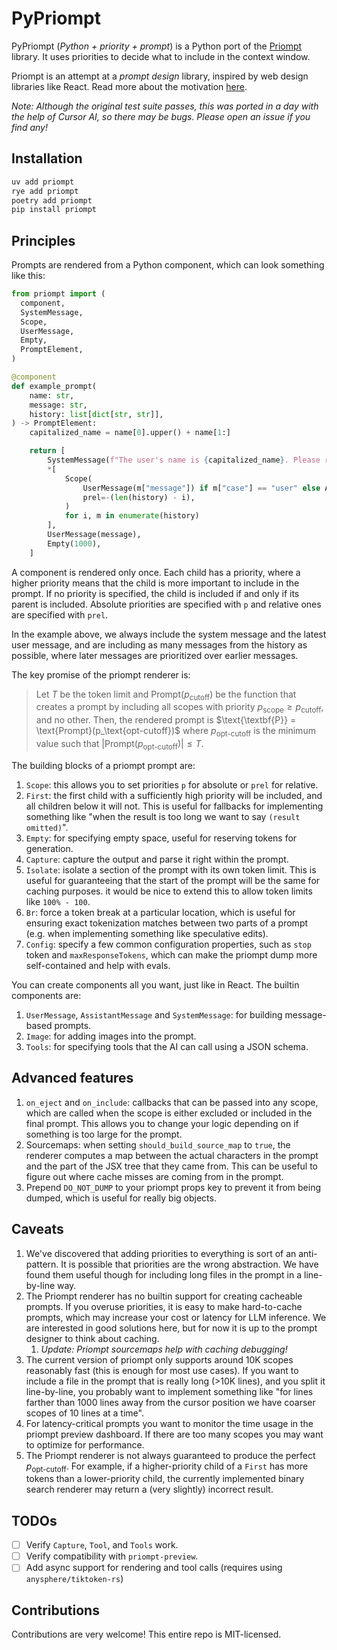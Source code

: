 # PyPriompt

PyPriompt (_Python + priority + prompt_) is a Python port of the [Priompt](https://github.com/anysphere/priompt) library. It uses priorities to decide what to include in the context window.

Priompt is an attempt at a _prompt design_ library, inspired by web design libraries like React. Read more about the motivation [here](https://arvid.xyz/prompt-design).

_Note: Although the original test suite passes, this was ported in a day with the help of Cursor AI, so there may be bugs. Please open an issue if you find any!_

## Installation

```bash
uv add priompt
rye add priompt
poetry add priompt
pip install priompt
```

## Principles

Prompts are rendered from a Python component, which can look something like this:

```python
from priompt import (
  component,
  SystemMessage,
  Scope,
  UserMessage,
  Empty,
  PromptElement,
)

@component
def example_prompt(
    name: str,
    message: str,
    history: list[dict[str, str]],
) -> PromptElement:
    capitalized_name = name[0].upper() + name[1:]

    return [
        SystemMessage(f"The user's name is {capitalized_name}. Please respond to them kindly."),
        *[
            Scope(
                UserMessage(m["message"]) if m["case"] == "user" else AssistantMessage(m["message"]),
                prel=-(len(history) - i),
            )
            for i, m in enumerate(history)
        ],
        UserMessage(message),
        Empty(1000),
    ]
```

A component is rendered only once. Each child has a priority, where a higher priority means that the child is more important to include in the prompt. If no priority is specified, the child is included if and only if its parent is included. Absolute priorities are specified with `p` and relative ones are specified with `prel`.

In the example above, we always include the system message and the latest user message, and are including as many messages from the history as possible, where later messages are prioritized over earlier messages.

The key promise of the priompt renderer is:

> Let $T$ be the token limit and $\text{Prompt}(p_\text{cutoff})$ be the function that creates a prompt by including all scopes with priority $p_\text{scope} \geq p_\text{cutoff}$, and no other. Then, the rendered prompt is $\text{\textbf{P}} = \text{Prompt}(p_\text{opt-cutoff})$ where $p_\text{opt-cutoff}$ is the minimum value such that $|\text{Prompt}(p_\text{opt-cutoff})| \leq T$.

The building blocks of a priompt prompt are:

1. `Scope`: this allows you to set priorities `p` for absolute or `prel` for relative.
2. `First`: the first child with a sufficiently high priority will be included, and all children below it will not. This is useful for fallbacks for implementing something like "when the result is too long we want to say `(result omitted)`".
3. `Empty`: for specifying empty space, useful for reserving tokens for generation.
4. `Capture`: capture the output and parse it right within the prompt.
5. `Isolate`: isolate a section of the prompt with its own token limit. This is useful for guaranteeing that the start of the prompt will be the same for caching purposes. it would be nice to extend this to allow token limits like `100% - 100`.
6. `Br`: force a token break at a particular location, which is useful for ensuring exact tokenization matches between two parts of a prompt (e.g. when implementing something like speculative edits).
7. `Config`: specify a few common configuration properties, such as `stop` token and `maxResponseTokens`, which can make the priompt dump more self-contained and help with evals.

You can create components all you want, just like in React. The builtin components are:

1. `UserMessage`, `AssistantMessage` and `SystemMessage`: for building message-based prompts.
2. `Image`: for adding images into the prompt.
3. `Tools`: for specifying tools that the AI can call using a JSON schema.

## Advanced features

1. `on_eject` and `on_include`: callbacks that can be passed into any scope, which are called when the scope is either excluded or included in the final prompt. This allows you to change your logic depending on if something is too large for the prompt.
2. Sourcemaps: when setting `should_build_source_map` to `true`, the renderer computes a map between the actual characters in the prompt and the part of the JSX tree that they came from. This can be useful to figure out where cache misses are coming from in the prompt.
3. Prepend `DO_NOT_DUMP` to your priompt props key to prevent it from being dumped, which is useful for really big objects.

## Caveats

1. We've discovered that adding priorities to everything is sort of an anti-pattern. It is possible that priorities are the wrong abstraction. We have found them useful though for including long files in the prompt in a line-by-line way.
2. The Priompt renderer has no builtin support for creating cacheable prompts. If you overuse priorities, it is easy to make hard-to-cache prompts, which may increase your cost or latency for LLM inference. We are interested in good solutions here, but for now it is up to the prompt designer to think about caching.
   1. *Update: Priompt sourcemaps help with caching debugging!*
3. The current version of priompt only supports around 10K scopes reasonably fast (this is enough for most use cases). If you want to include a file in the prompt that is really long (>10K lines), and you split it line-by-line, you probably want to implement something like "for lines farther than 1000 lines away from the cursor position we have coarser scopes of 10 lines at a time".
4. For latency-critical prompts you want to monitor the time usage in the priompt preview dashboard. If there are too many scopes you may want to optimize for performance.
5. The Priompt renderer is not always guaranteed to produce the perfect $p_\text{opt-cutoff}$. For example, if a higher-priority child of a `First` has more tokens than a lower-priority child, the currently implemented binary search renderer may return a (very slightly) incorrect result.

## TODOs

- [ ] Verify `Capture`, `Tool`, and `Tools` work.
- [ ] Verify compatibility with `priompt-preview`.
- [ ] Add async support for rendering and tool calls (requires using `anysphere/tiktoken-rs`)

## Contributions

Contributions are very welcome! This entire repo is MIT-licensed.
